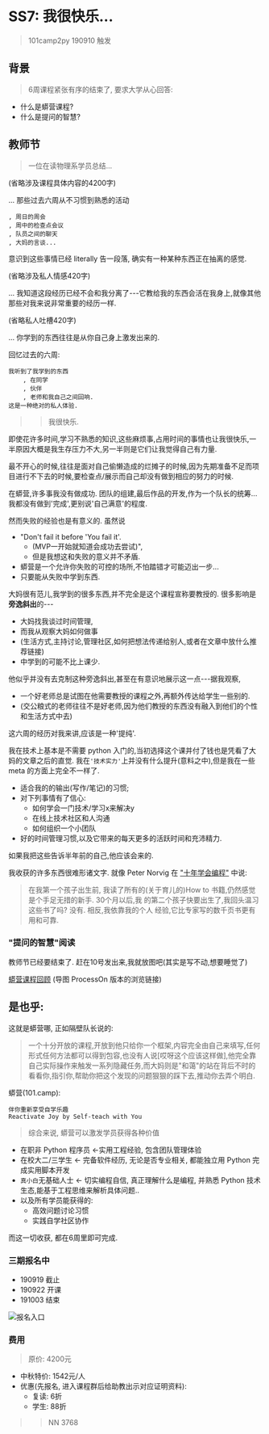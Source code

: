 # SS7: 我很快乐...
> 101camp2py 190910 触发

## 背景
> 6周课程紧张有序的结束了, 要求大学从心回答:


- 什么是蟒营课程?
- 什么是提问的智慧?

## 教师节
> 一位在读物理系学员总结...

(省略涉及课程具体内容的4200字)

... 那些过去六周从不习惯到熟悉的活动

    , 周日的周会
    , 周中的检查点会议
    , 队员之间的聊天
    , 大妈的言谈... 

意识到这些事情已经 literally 告一段落,
确实有一种某种东西正在抽离的感觉. 

(省略涉及私人情感420字)

... 我知道这段经历已经不会和我分离了---它教给我的东西会活在我身上,就像其他那些对我来说非常重要的经历一样. 

(省略私人吐槽420字)


... 你学到的东西往往是从你自己身上激发出来的. 

回忆过去的六周:

    我听到了我学到的东西
        , 在同学
        , 伙伴
        , 老师和我自己之间回响. 
    这是一种绝对的私人体验. 

>> 我很快乐. 

即使花许多时间,学习不熟悉的知识,这些麻烦事,占用时间的事情也让我很快乐,一半原因大概是我生存压力不大,另一半则是它们让我觉得自己有力量. 

最不开心的时候,往往是面对自己偷懒造成的烂摊子的时候,因为先期准备不足而项目进行不下去的时候,要检查点/展示而自己却没有做到相应的努力的时候. 

在蟒营,许多事我没有做成功. 团队的组建,最后作品的开发,作为一个队长的统筹... 我都没有做到'完成',更别说'自己满意'的程度. 

然而失败的经验也是有意义的. 虽然说 

- "Don't fail it before 'You fail it'. 
    + (MVP一开始就知道会成功去尝试)",
    + 但是我想这和失败的意义并不矛盾. 
- 蟒营是一个允许你失败的可控的场所,不怕踏错才可能迈出一步... 
- 只要能从失败中学到东西. 

大妈很有范儿,我学到的很多东西,并不完全是这个课程宣称要教授的. 很多影响是**旁逸斜出**的---

- 大妈找我谈过时间管理,
- 而我从观察大妈如何做事
- (生活方式,主持讨论,管理社区,如何把想法传递给别人,或者在文章中放什么推荐链接)
- 中学到的可能不比上课少. 

他似乎并没有去克制这种旁逸斜出,甚至在有意识地展示这一点---据我观察,

- 一个好老师总是试图在他需要教授的课程之外,再额外传达给学生一些别的. 
- (交公粮式的老师往往不是好老师,因为他们教授的东西没有融入到他们的个性和生活方式中去)

这六周的经历对我来讲,应该是一种'提纯'. 

我在技术上基本是不需要 python 入门的,当初选择这个课并付了钱也是凭看了大妈的文章之后的直觉. 我在`'技术实力'`上并没有什么提升(意料之中),但是我在一些 meta 的方面上完全不一样了. 

- 适合我的的输出(写作/笔记)的习惯;
- 对下列事情有了信心:
  - 如何学会一门技术/学习x来解决y
  - 在线上技术社区和人沟通
  - 如何组织一个小团队
- 好的时间管理习惯,以及它带来的每天更多的活跃时间和充沛精力. 

如果我把这些告诉半年前的自己,他应该会来的. 

我收获的许多东西很难形诸文字. 就像 Peter Norvig 在 ["十年学会编程"](http://daiyuwen.freeshell.org/gb/misc/21-days-cn.html) 中说:

> 在我第一个孩子出生前, 我读了所有的(关于育儿的)How to 书籍,仍然感觉是个手足无措的新手. 30个月以后,我 的第二个孩子快要出生了,我回头温习这些书了吗? 没有. 相反,我依靠我的个人 经验,它比专家写的数千页书更有用和可靠. 

### "提问的智慧"阅读
教师节已经要结束了. 赶在10号发出来,我就放图吧(其实是写不动,想要睡觉了)

[蟒营课程回顾](https://www.processon.com/view/link/5d77cdcae4b017f7e0358d60)
(导图 ProcessOn 版本的浏览链接)


## 是也乎:
这就是蟒营哪, 正如隔壁队长说的:

> 一个十分开放的课程,开放到他只给你一个框架,内容完全由自己来填写,任何形式任何方法都可以得到包容,也没有人说[哎呀这个应该这样做],他完全靠自己实际操作来触发一系列隐藏任务,而大妈则是"和蔼"的站在背后不时的看看你,指引你,帮助你把这个发现的问题狠狠的踩下去,推动你去弄个明白. 

蟒营(101.camp): 

    伴你重新享受自学乐趣
    Reactivate Joy by Self-teach with You


> 综合来说, 蟒营可以激发学员获得各种价值


- 在职非 Python 程序员 <-实用工程经验, 包含团队管理体验
- 在校大二/三学生 <-  完备软件经历, 无论是否专业相关, 都能独立用 Python 完成实用脚本开发
- `真小白`无基础人士 <- 切实编程自信, 真正理解什么是编程, 并熟悉 Python 技术生态,能基于工程思维来解析具体问题..
- 以及所有学员能获得的:
    + 高效问题讨论习惯
    + 实践自学社区协作


而这一切收获, 都在6周里即可完成.


### 三期报名中

- 190919 截止
- 190922 开课
- 191003 结束

![报名入口](https://ipic.zoomquiet.top/2019-09-12-101camp3py-reg-rq.jpg)

### 费用
> 原价: 4200元

- 中秋特价: 1542元/人
- 优惠(先报名, 进入课程群后给助教出示对应证明资料):
    + 复读: 6折
    + 学生: 88折



>> NN 3768
